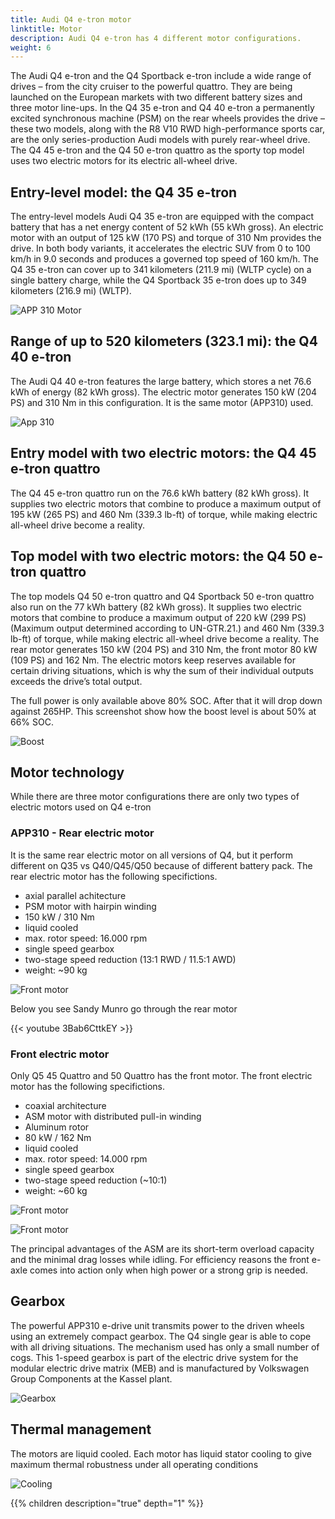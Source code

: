 ```yaml
---
title: Audi Q4 e-tron motor
linktitle: Motor
description: Audi Q4 e-tron has 4 different motor configurations.
weight: 6
---
```


The Audi Q4 e-tron and the Q4 Sportback e-tron include a wide range of drives – from the city cruiser to the powerful quattro. They are being launched on the European markets with two different battery sizes and three motor line-ups. In the Q4 35 e-tron and Q4 40 e-tron a permanently excited synchronous machine (PSM) on the rear wheels provides the drive – these two models, along with the R8 V10 RWD high-performance sports car, are the only series-production Audi models with purely rear-wheel drive. The Q4 45 e-tron and the Q4 50 e-tron quattro as the sporty top model uses two electric motors for its electric all-wheel drive.

## Entry-level model: the Q4 35 e-tron

The entry-level models Audi Q4 35 e-tron are equipped with the compact battery that has a net energy content of 52 kWh (55 kWh gross). An electric motor with an output of 125 kW (170 PS) and
torque of 310 Nm provides the drive. In both body variants, it accelerates the electric SUV from 0 to 100 km/h in 9.0 seconds and produces a governed top speed of 160 km/h.
The Q4 35 e-tron can cover up to 341 kilometers (211.9 mi) (WLTP cycle) on a single battery charge, while the Q4 Sportback 35 e-tron does up to 349 kilometers (216.9 mi) (WLTP).

![APP 310 Motor](app310b.jpg "APP 310 motor")

## Range of up to 520 kilometers (323.1 mi): the Q4 40 e-tron

The Audi Q4 40 e-tron features the large battery, which stores a net 76.6 kWh of energy (82 kWh gross).
The electric motor generates 150 kW (204 PS) and 310 Nm in this configuration. It is the same motor (APP310) used.

![App 310](app310bag.jpg "The APP 310 motor is so small it fit in a bag")

## Entry model with two electric motors: the Q4 45 e-tron quattro

The Q4 45 e-tron quattro run on the 76.6 kWh battery (82 kWh gross). It supplies two electric motors that combine to produce a maximum output of 195 kW (265 PS) and 460 Nm (339.3 lb-ft) of torque, while making electric all-wheel drive become a reality. 

## Top model with two electric motors: the Q4 50 e-tron quattro

The top models Q4 50 e-tron quattro and Q4 Sportback 50 e-tron quattro also run on the 77 kWh battery (82 kWh gross). It supplies two electric motors that combine to produce a maximum output of 220 kW (299 PS)(Maximum output determined according to UN-GTR.21.) and 460 Nm (339.3 lb-ft) of torque, while making electric all-wheel drive become a reality. The rear motor generates 150 kW (204 PS) and 310 Nm, the front motor 80 kW (109 PS) and 162 Nm. The electric motors keep reserves available for certain driving situations, which is why the sum of their individual outputs exceeds the drive’s total output.

The full power is only available above 80% SOC. After that it will drop down against 265HP. This screenshot show how the boost level is about 50% at 66% SOC.

![Boost](boost.jpg "about 50% boost at 66% SOC")

## Motor technology

While there are three motor configurations there are only two types of electric motors used on Q4 e-tron

### APP310 - Rear electric motor

It is the same rear electric motor on all versions of Q4, but it perform different
on Q35 vs Q40/Q45/Q50 because of different battery pack. The rear electric motor has the following specifictions.

- axial parallel achitecture
- PSM motor with hairpin winding
- 150 kW / 310 Nm
- liquid cooled
- max. rotor speed: 16.000 rpm
- single speed gearbox
- two-stage speed reduction (13:1 RWD / 11.5:1 AWD)
- weight: ~90 kg

![Front motor](rearmotor_1.jpg "Rear electric motor")

Below you see Sandy Munro go through the rear motor

{{< youtube 3Bab6CttkEY >}}


### Front electric motor

Only Q5 45 Quattro and 50 Quattro has the front motor. The front electric motor has the following specifictions.

- coaxial architecture
- ASM motor with distributed pull-in winding
- Aluminum rotor
- 80 kW / 162 Nm
- liquid cooled
- max. rotor speed: 14.000 rpm
- single speed gearbox
- two-stage speed reduction (~10:1)
- weight: ~60 kg

![Front motor](frontmotor_1.jpg "Front electric motor")

![Front motor](frontmotor_2.jpg "Front electric motor")

The principal advantages of the ASM are its short-term overload capacity and the minimal drag losses while idling. For efficiency reasons the front e-axle comes into action only when high power or a strong grip is needed.

## Gearbox

The powerful APP310 e-drive unit transmits power to the driven wheels using an extremely compact gearbox. The Q4 single gear is able to cope with all driving situations. The mechanism used has only a small number of cogs. This 1-speed gearbox is part of the electric drive system for the modular electric drive matrix (MEB) and is manufactured by Volkswagen Group Components at the Kassel plant.

![Gearbox](gearbox.jpg "APP310 gearbox")

## Thermal management

The motors are liquid cooled. Each motor has liquid stator cooling to give maximum thermal robustness under all operating conditions

![Cooling](cooling.jpg "Audi Q4 45/50 e-tron liquid cooling of front and rear motors")

{{% children description="true" depth="1" %}}
